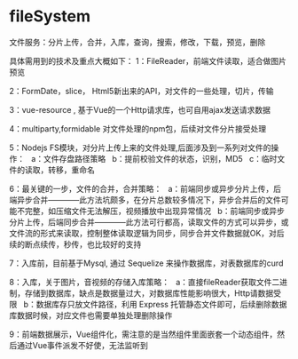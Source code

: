 # fileSystem
文件服务：分片上传，合并，入库，查询，搜索，修改，下载，预览，删除

具体需用到的技术及重点大概如下：
1：FileReader，前端文件读取，适合做图片预览

2：FormDate，slice， Html5新出来的API，对文件的一些处理，切片，传输

3：vue-resource , 基于Vue的一个Http请求库，也可自用ajax发送请求数据

4：multiparty,formidable 对文件处理的npm包，后续对文件分片接受处理

5：Nodejs FS模块，对分片上传上来的文件处理,后面涉及到一系列对文件的操作：
   a：文件存盘路径策略
   b：提前校验文件的状态，识别，MD5
   c：临时文件的读取，转移，重命名
   
   
6：最关键的一步，文件的合并，合并策略：
   a：前端同步或异步分片上传，后端异步合并————此方法坑颇多，在分片总数较多情况下，异步合并后的文件可能不完整，如压缩文件无法解压，视频播放中出现异常情况
   b：前端同步或异步分片上传，后端同步合并————此方法可行都高，读取文件的方式可以异步，或文件流的形式来读取，控制整体读取逻辑为同步，同步合并文件数据就OK，对后续的断点续传，秒传，也比较好的支持

7：入库前，目前基于Mysql, 通过 Sequelize 来操作数据库，对表数据库的curd

8：入库，关于图片，音视频的存储入库策略：
   a：直接fileReader获取文件二进制，存储到数据库，缺点是数据量过大，对数据库性能影响很大，Http请数据受限
   b：数据库存只放文件路径，利用 Express 托管静态文件即可，后续删除数据库数据时候，对应文件也需要单独处理删除操作
   
   
9：前端数据展示，Vue组件化，需注意的是当然组件里面嵌套一个动态组件，然后通过Vue事件派发不好使，无法监听到


